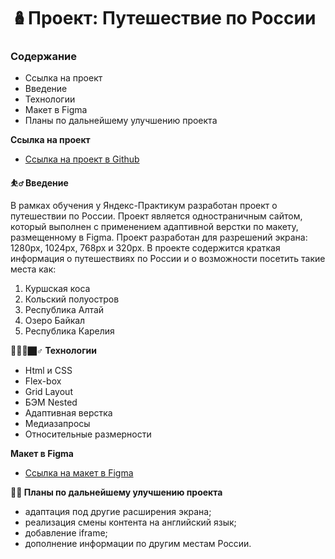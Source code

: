 # 🪆Проект: Путешествие по России

### Содержание
* Ссылка на проект
* Введение
* Технологии
* Макет в Figma
* Планы по дальнейшему улучшению проекта

**Ссылка на проект**

* [Ссылка на проект в Github](https://andrey-grishkov.github.io/russian-travel/index.html)

**⛹️‍♂️ Введение**

В рамках обучения у Яндекс-Практикум разработан проект о путешествии по России.
Проект является одностраничным сайтом, который выполнен с применением 
адаптивной верстки по макету, размещенному в Figma.
Проект разработан для разрешений экрана: 1280px, 1024px, 768px и 320px.
В проекте содержится краткая информация о путешествиях по России и о возможности 
посетить такие места как:
1. Куршская коса
2. Кольский полуостров
3. Республика Алтай
4. Озеро Байкал
5. Республика Карелия

**🧙🏻‍♂️🏿‍♂️ Технологии**

* Html и CSS
* Flex-box
* Grid Layout
* БЭМ Nested
* Адаптивная верстка
* Медиазапросы
* Относительные размерности

**Макет в Figma**

* [Ссылка на макет в Figma](https://www.figma.com/file/5S2WSbEFL6awjVWJ0NWL8Q/Sprint-3_-Russia-_-desktop-mobile?node-id=28503%3A0)

**🏋🏼 Планы по дальнейшему улучшению проекта**

* адаптация под другие расширения экрана;
* реализация смены контента на английский язык;
* добавление iframe;
* дополнение информации по другим местам России.
